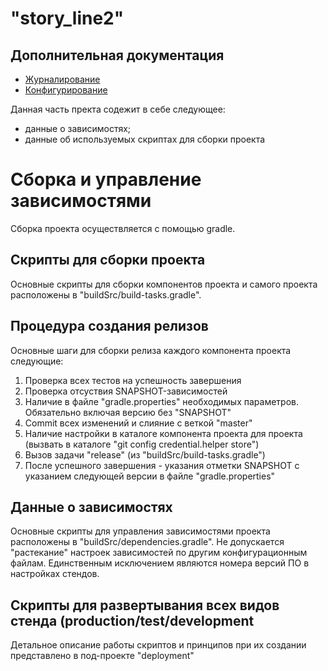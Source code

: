 # "story_line2"

## Дополнительная документация
* [Журналирование](docs/logging.md)
* [Конфигурирование](docs/configuration.md)

Данная часть пректа содежит в себе следующее:
- данные о зависимостях;
- данные об используемых скриптах для сборки проекта

# Сборка и управление зависимостями
Сборка проекта осуществляется с помощью gradle.

## Скрипты для сборки проекта
Основные скрипты для сборки компонентов проекта и самого проекта расположены в "buildSrc/build-tasks.gradle".

## Процедура создания релизов
Основные шаги для сборки релиза каждого компонента проекта следующие:

1. Проверка всех тестов на успешность завершения
1. Проверка отсуствия SNAPSHOT-зависимостей
1. Наличие в файле "gradle.properties" необходимых параметров. Обязательно включая версию без "SNAPSHOT"
1. Commit всех изменений и слияние с веткой "master"
1. Наличие настройки в каталоге компонента проекта для проекта (вызвать в каталоге "git config credential.helper store")
1. Вызов задачи "release" (из "buildSrc/build-tasks.gradle")
1. После успешного завершения - указания отметки SNAPSHOT с указанием следующей версии в файле "gradle.properties"

## Данные о зависимостях
Основные скрипты для управления зависимостями проекта расположены в
"buildSrc/dependencies.gradle". Не допускается "растекание" настроек зависимостей по другим конфигурационным файлам. Единственным исключением являются номера версий ПО в
настройках стендов.

## Скрипты для развертывания всех видов стенда (production/test/development
Детальное описание работы скриптов и принципов при их создании представлено в под-проекте "deployment"
